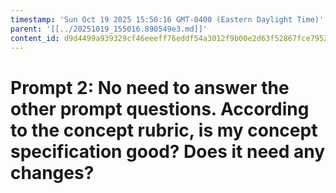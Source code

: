 ```yaml
---
timestamp: 'Sun Oct 19 2025 15:50:16 GMT-0400 (Eastern Daylight Time)'
parent: '[[../20251019_155016.890549e3.md]]'
content_id: d9d4499a939329cf46eeeff76eddf54a3012f9b00e2d63f52867fce79523ae8f
---
```


# Prompt 2: No need to answer the other prompt questions. According to the concept rubric, is my concept specification good? Does it need any changes?
